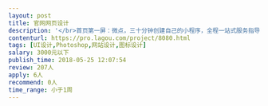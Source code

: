```yaml
---                
layout: post       
title: 官网网页设计           
description: '</br>首页第一屏：微点，三十分钟创建自己的小程序，全程一站式服务指导，让你轻松掌控互联网的力量</br>首页第二屏：让万物互联互通让信息唾手可得（产品覆盖个人、创业团队、实体店铺、公司企业、组织机构）</br>首页第三屏：完美有效的展示（企业品牌展示、商品展示、服务展示、公司优势展示）</br>首页第四屏：源源不断的流量（50+流量入口、背靠微信10亿用户、免费共享微信社交流量红利）</br>首页第五屏：轻便快捷的交易（无缝对接微信支付、线下下单极致体验）</br>首页第六屏：与时俱进的服务（服务流程线上化，更符合用户习惯。服务路径扁平化，更满足客户需求）</br>首页第七屏：针对行业的方案（美食餐饮、娱乐休闲、婚纱摄影、家居建材、分销商城、装修、房产、</br>           培训，针对各行各业特性及行业需求，打造专属行业解决方案）</br>首页第八屏：立体详实的数据（丰富的数据来源，全方位的数据分析，更全面掌握店铺情况，更清晰地了解客户动态）</br>首页第九屏：为什么选择微点？（完整的服务体系：从展示到营销到支付到会员管理，帮你构建完整的</br>服务闭环；深入的场景体验：深入场景细节，优质的体验帮你赢得客户认可；持续升级的产品：专注于微信社交营销服务，持续升级的产品体系；快速的服务响应：通过微信、电话为您提供多对一的贴心服务）</br>'     
contenturl: https://pro.lagou.com/project/8080.html      
tags: [UI设计,Photoshop,网站设计,图标设计]            
salary: 3000元以下          
publish_time: 2018-05-25 12:07:54         
review: 207人                   
apply: 6人                   
recommend: 0人                   
time_range: 小于1周              
---                 
```

